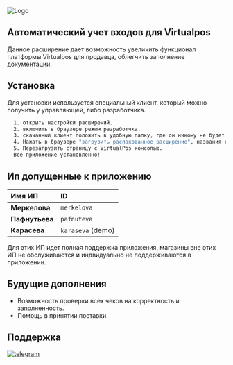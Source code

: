 ![Logo](https://s.iimg.su/s/09/Xl85BSRyFmSjnhhGYL7AUcFdVuRK1OIl5w46JQRj.png)


## Автоматический учет входов для Virtualpos

Данное расширение дает возможность увеличить функционал платформы Virtualpos для продавца, облегчить заполнение документации.


## Установка

Для установки используется специальный клиент, который можно получить у управляющей, либо разработчика.

```bash
  1. открыть настройки расширений.
  2. включить в браузере режим разработчка.
  3. скачанный клиент положить в удобную папку, где он никому не будет мешать.
  4. Нажать в браузере "загрузить распакованное расширение", названия кнопок меняются от бразуера к браузера, но смысл один.
  5. Перезагрузить страницу с VirtualPos консолью. 
  Все приложение установленно!
```
    
## Ип допущенные к приложению

| Имя ИП | ID     | 
| :-------- | :------- |
| **Меркелова** | `merkelova` |
| **Пафнутьева** | `pafnuteva` |
| **Карасева** | `karaseva` (demo) |

Для этих ИП идет полная поддержка приложения, магазины вне этих ИП не обслуживаются и индвидуально не поддерживаются в приложении.


## Будущие дополнения

- Возможность проверки всех чеков на корректность и заполненность.
- Помощь в принятии поставки.


## Поддержка
[![telegram](https://img.shields.io/badge/telegram-1DA1F2?style=for-the-badge&logo=telegram&logoColor=white)](http://t.me/al_picaso)

